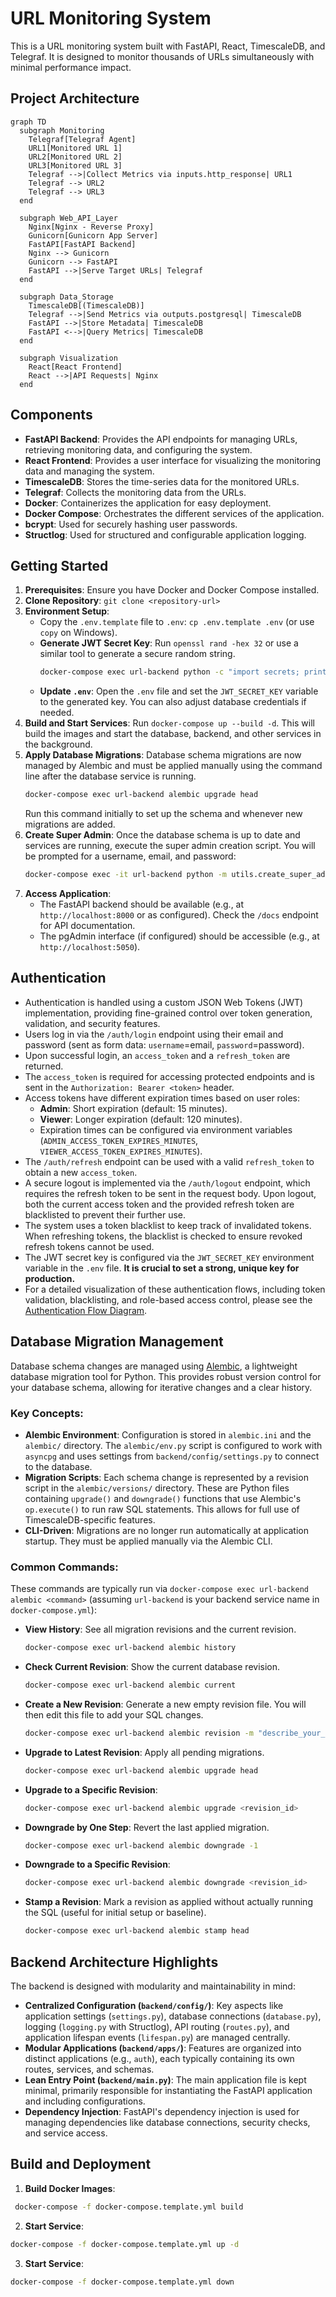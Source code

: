 # URL Monitoring System

This is a URL monitoring system built with FastAPI, React, TimescaleDB, and Telegraf. It is designed to monitor thousands of URLs simultaneously with minimal performance impact.

## Project Architecture

```mermaid
graph TD
  subgraph Monitoring
    Telegraf[Telegraf Agent]
    URL1[Monitored URL 1]
    URL2[Monitored URL 2]
    URL3[Monitored URL 3]
    Telegraf -->|Collect Metrics via inputs.http_response| URL1
    Telegraf --> URL2
    Telegraf --> URL3
  end

  subgraph Web_API_Layer
    Nginx[Nginx - Reverse Proxy]
    Gunicorn[Gunicorn App Server]
    FastAPI[FastAPI Backend]
    Nginx --> Gunicorn
    Gunicorn --> FastAPI
    FastAPI -->|Serve Target URLs| Telegraf
  end

  subgraph Data_Storage
    TimescaleDB[(TimescaleDB)]
    Telegraf -->|Send Metrics via outputs.postgresql| TimescaleDB
    FastAPI -->|Store Metadata| TimescaleDB
    FastAPI <-->|Query Metrics| TimescaleDB
  end

  subgraph Visualization
    React[React Frontend]
    React -->|API Requests| Nginx
  end
```

## Components

*   **FastAPI Backend**: Provides the API endpoints for managing URLs, retrieving monitoring data, and configuring the system.
*   **React Frontend**: Provides a user interface for visualizing the monitoring data and managing the system.
*   **TimescaleDB**: Stores the time-series data for the monitored URLs.
*   **Telegraf**: Collects the monitoring data from the URLs.
*   **Docker**: Containerizes the application for easy deployment.
*   **Docker Compose**: Orchestrates the different services of the application.
*   **bcrypt**: Used for securely hashing user passwords.
*   **Structlog**: Used for structured and configurable application logging.

## Getting Started

1.  **Prerequisites**: Ensure you have Docker and Docker Compose installed.
2.  **Clone Repository**: `git clone <repository-url>`
3.  **Environment Setup**:
    *   Copy the `.env.template` file to `.env`: `cp .env.template .env` (or use `copy` on Windows).
    *   **Generate JWT Secret Key**: Run `openssl rand -hex 32` or use a similar tool to generate a secure random string.
        ```bash
        docker-compose exec url-backend python -c "import secrets; print(secrets.token_hex(32))"
        ```
    *   **Update `.env`**: Open the `.env` file and set the `JWT_SECRET_KEY` variable to the generated key. You can also adjust database credentials if needed.
4.  **Build and Start Services**: Run `docker-compose up --build -d`. This will build the images and start the database, backend, and other services in the background.
5.  **Apply Database Migrations**:
    Database schema migrations are now managed by Alembic and must be applied manually using the command line after the database service is running.
    ```bash
    docker-compose exec url-backend alembic upgrade head
    ```
    Run this command initially to set up the schema and whenever new migrations are added.
6.  **Create Super Admin**: Once the database schema is up to date and services are running, execute the super admin creation script. You will be prompted for a username, email, and password:
    ```bash
    docker-compose exec -it url-backend python -m utils.create_super_admin
    ```
7.  **Access Application**:
    *   The FastAPI backend should be available (e.g., at `http://localhost:8000` or as configured). Check the `/docs` endpoint for API documentation.
    *   The pgAdmin interface (if configured) should be accessible (e.g., at `http://localhost:5050`).

## Authentication

*   Authentication is handled using a custom JSON Web Tokens (JWT) implementation, providing fine-grained control over token generation, validation, and security features.
*   Users log in via the `/auth/login` endpoint using their email and password (sent as form data: `username`=email, `password`=password).
*   Upon successful login, an `access_token` and a `refresh_token` are returned.
*   The `access_token` is required for accessing protected endpoints and is sent in the `Authorization: Bearer <token>` header.
*   Access tokens have different expiration times based on user roles:
    *   **Admin**: Short expiration (default: 15 minutes).
    *   **Viewer**: Longer expiration (default: 120 minutes).
    *   Expiration times can be configured via environment variables (`ADMIN_ACCESS_TOKEN_EXPIRES_MINUTES`, `VIEWER_ACCESS_TOKEN_EXPIRES_MINUTES`).
*   The `/auth/refresh` endpoint can be used with a valid `refresh_token` to obtain a new `access_token`.
*   A secure logout is implemented via the `/auth/logout` endpoint, which requires the refresh token to be sent in the request body. Upon logout, both the current access token and the provided refresh token are blacklisted to prevent their further use.
*   The system uses a token blacklist to keep track of invalidated tokens. When refreshing tokens, the blacklist is checked to ensure revoked refresh tokens cannot be used.
*   The JWT secret key is configured via the `JWT_SECRET_KEY` environment variable in the `.env` file. **It is crucial to set a strong, unique key for production.**
*   For a detailed visualization of these authentication flows, including token validation, blacklisting, and role-based access control, please see the [Authentication Flow Diagram](flow_diagrams/auth_flow.md).

## Database Migration Management

Database schema changes are managed using [Alembic](https://alembic.sqlalchemy.org/), a lightweight database migration tool for Python. This provides robust version control for your database schema, allowing for iterative changes and a clear history.

### Key Concepts:

*   **Alembic Environment**: Configuration is stored in `alembic.ini` and the `alembic/` directory. The `alembic/env.py` script is configured to work with `asyncpg` and uses settings from `backend/config/settings.py` to connect to the database.
*   **Migration Scripts**: Each schema change is represented by a revision script in the `alembic/versions/` directory. These are Python files containing `upgrade()` and `downgrade()` functions that use Alembic's `op.execute()` to run raw SQL statements. This allows for full use of TimescaleDB-specific features.
*   **CLI-Driven**: Migrations are no longer run automatically at application startup. They must be applied manually via the Alembic CLI.

### Common Commands:

These commands are typically run via `docker-compose exec url-backend alembic <command>` (assuming `url-backend` is your backend service name in `docker-compose.yml`):

*   **View History**: See all migration revisions and the current revision.
    ```bash
    docker-compose exec url-backend alembic history
    ```
*   **Check Current Revision**: Show the current database revision.
    ```bash
    docker-compose exec url-backend alembic current
    ```
*   **Create a New Revision**: Generate a new empty revision file. You will then edit this file to add your SQL changes.
    ```bash
    docker-compose exec url-backend alembic revision -m "describe_your_change_here"
    ```
*   **Upgrade to Latest Revision**: Apply all pending migrations.
    ```bash
    docker-compose exec url-backend alembic upgrade head
    ```
*   **Upgrade to a Specific Revision**:
    ```bash
    docker-compose exec url-backend alembic upgrade <revision_id>
    ```
*   **Downgrade by One Step**: Revert the last applied migration.
    ```bash
    docker-compose exec url-backend alembic downgrade -1
    ```
*   **Downgrade to a Specific Revision**:
    ```bash
    docker-compose exec url-backend alembic downgrade <revision_id>
    ```
*   **Stamp a Revision**: Mark a revision as applied without actually running the SQL (useful for initial setup or baseline).
    ```bash
    docker-compose exec url-backend alembic stamp head
    ```

## Backend Architecture Highlights

The backend is designed with modularity and maintainability in mind:

*   **Centralized Configuration (`backend/config/`)**: Key aspects like application settings (`settings.py`), database connections (`database.py`), logging (`logging.py` with Structlog), API routing (`routes.py`), and application lifespan events (`lifespan.py`) are managed centrally.
*   **Modular Applications (`backend/apps/`)**: Features are organized into distinct applications (e.g., `auth`), each typically containing its own routes, services, and schemas.
*   **Lean Entry Point (`backend/main.py`)**: The main application file is kept minimal, primarily responsible for instantiating the FastAPI application and including configurations.
*   **Dependency Injection**: FastAPI's dependency injection is used for managing dependencies like database connections, security checks, and service access.

## Build and Deployment

1. **Build Docker Images**:
  ```bash
   docker-compose -f docker-compose.template.yml build
  ```
2. **Start Service**:
  ```bash
  docker-compose -f docker-compose.template.yml up -d
  ```
3. **Start Service**:
  ```bash
  docker-compose -f docker-compose.template.yml down
  ```